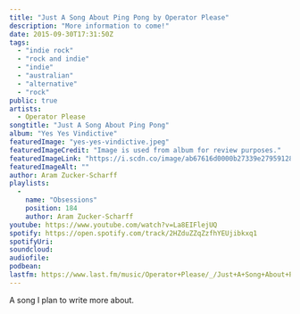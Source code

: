 ```yaml
---
title: "Just A Song About Ping Pong by Operator Please"
description: "More information to come!"
date: 2015-09-30T17:31:50Z
tags:
  - "indie rock"
  - "rock and indie"
  - "indie"
  - "australian"
  - "alternative"
  - "rock"
public: true
artists:
  - Operator Please
songtitle: "Just A Song About Ping Pong"
album: "Yes Yes Vindictive"
featuredImage: "yes-yes-vindictive.jpeg"
featuredImageCredit: "Image is used from album for review purposes."
featuredImageLink: "https://i.scdn.co/image/ab67616d0000b27339e27959128888fa2ddd6564"
featuredImageAlt: ""
author: Aram Zucker-Scharff
playlists:
  -
    name: "Obsessions"
    position: 184
    author: Aram Zucker-Scharff
youtube: https://www.youtube.com/watch?v=La8EIFlejUQ
spotify: https://open.spotify.com/track/2HZduZZqZzfhYEUjibkxq1
spotifyUri: 
soundcloud:
audiofile:
podbean:
lastfm: https://www.last.fm/music/Operator+Please/_/Just+A+Song+About+Ping+Pong
---
```


A song I plan to write more about.
		